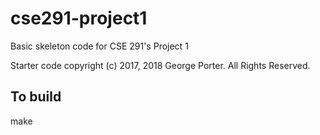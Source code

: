 # cse291-project1

Basic skeleton code for CSE 291's Project 1

Starter code copyright (c) 2017, 2018 George Porter.  All Rights Reserved.

## To build

make
